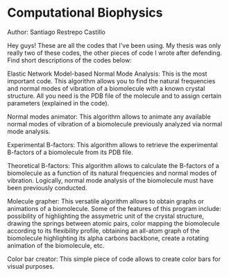 # Computational Biophysics

Author: Santiago Restrepo Castillo

Hey guys! These are all the codes that I've been using. My thesis was only really two of these codes, the other pieces of code I wrote after defending. Find short descriptions of the codes below:

Elastic Network Model-based Normal Mode Analysis: This is the most important code. This algorithm allows you to find the natural frequencies and normal modes of vibration of a biomolecule with a known crystal structure. All you need is the PDB file of the molecule and to assign certain parameters (explained in the code).

Normal modes animator: This algorithm allows to animate any available normal modes of vibration of a biomolecule previously analyzed via normal mode analysis.

Experimental B-factors: This algorithm allows to retrieve the experimental B-factors of a biomolecule from its PDB file.

Theoretical B-factors: This algorithm allows to calculate the B-factors of a biomolecule as a function of its natural frequencies and normal modes of vibration. Logically, normal mode analysis of the biomolecule must have been previously conducted.

Molecule grapher: This versatile algorithm allows to obtain graphs or animations of a biomolecule. Some of the features of this program include: possibility of highlighting the assymetric unit of the crystal structure, drawing the springs between atomic pairs, color mapping the biomolecule according to its flexibility profile, obtaining an all-atom graph of the biomolecule highlighting its alpha carbons backbone, create a rotating animation of the biomolecule, etc.

Color bar creator: This simple piece of code allows to create color bars for visual purposes.
